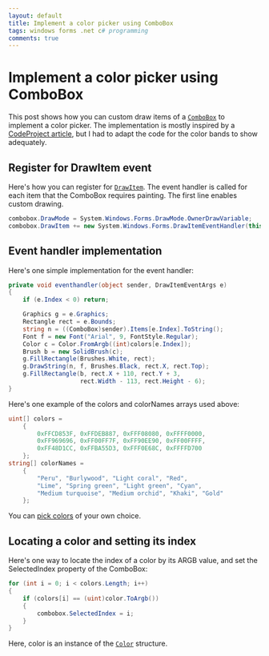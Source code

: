 ```yaml
---
layout: default
title: Implement a color picker using ComboBox
tags: windows forms .net c# programming
comments: true
---
```

# Implement a color picker using ComboBox

This post shows how you can custom draw items of a [`ComboBox`](http://msdn.microsoft.com/en-us/library/system.windows.forms.combobox.aspx) to implement a color picker. The implementation is mostly inspired by a [CodeProject article](http://www.codeproject.com/Articles/34332/Color-Picker-Combo-Box), but I had to adapt the code for the color bands to show adequately.

## Register for DrawItem event

Here's how you can register for [`DrawItem`](http://msdn.microsoft.com/en-us/library/system.windows.forms.combobox.drawitem.aspx). The event handler is called for each item that the ComboBox requires painting. The first line enables custom drawing.

```c#
combobox.DrawMode = System.Windows.Forms.DrawMode.OwnerDrawVariable;
combobox.DrawItem += new System.Windows.Forms.DrawItemEventHandler(this.eventhandler);
```

## Event handler implementation

Here's one simple implementation for the event handler:

```c#
private void eventhandler(object sender, DrawItemEventArgs e)
{
    if (e.Index < 0) return;

    Graphics g = e.Graphics;
    Rectangle rect = e.Bounds;
    string n = ((ComboBox)sender).Items[e.Index].ToString();
    Font f = new Font("Arial", 9, FontStyle.Regular);
    Color c = Color.FromArgb((int)colors[e.Index]);
    Brush b = new SolidBrush(c);
    g.FillRectangle(Brushes.White, rect);
    g.DrawString(n, f, Brushes.Black, rect.X, rect.Top);
    g.FillRectangle(b, rect.X + 110, rect.Y + 3,
                    rect.Width - 113, rect.Height - 6);
}
```

Here's one example of the colors and colorNames arrays used above:

```c#
uint[] colors =
    {
        0xFFCD853F, 0xFFDEB887, 0xFFF08080, 0xFFFF0000, 
        0xFF969696, 0xFF00FF7F, 0xFF90EE90, 0xFF00FFFF, 
        0xFF48D1CC, 0xFFBA55D3, 0xFFF0E68C, 0xFFFFD700
    };
string[] colorNames =
    {
        "Peru", "Burlywood", "Light coral", "Red",
        "Lime", "Spring green", "Light green", "Cyan",
        "Medium turquoise", "Medium orchid", "Khaki", "Gold"
    };
```

You can [pick colors](http://web.forret.com/tools/color_palette.asp) of your own choice.

## Locating a color and setting its index

Here's one way to locate the index of a color by its ARGB value, and set the SelectedIndex property of the ComboBox:

```c#
for (int i = 0; i < colors.Length; i++)
{
    if (colors[i] == (uint)color.ToArgb())
    {
        combobox.SelectedIndex = i;
    }
}
```

Here, color is an instance of the [`Color`](http://msdn.microsoft.com/en-us/library/system.drawing.color.aspx) structure.
